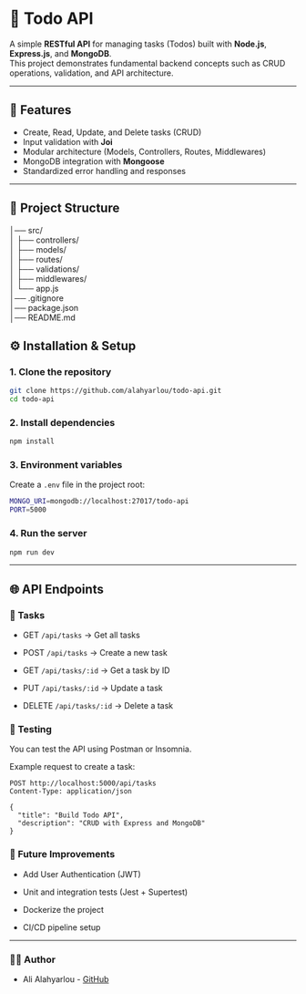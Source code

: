 # 📝 Todo API

A simple **RESTful API** for managing tasks (Todos) built with **Node.js**, **Express.js**, and **MongoDB**.  
This project demonstrates fundamental backend concepts such as CRUD operations, validation, and API architecture.

---

## 🚀 Features

- Create, Read, Update, and Delete tasks (CRUD)
- Input validation with **Joi**
- Modular architecture (Models, Controllers, Routes, Middlewares)
- MongoDB integration with **Mongoose**
- Standardized error handling and responses

---

## 📂 Project Structure

│── src/\
│ ├── controllers/ \
│ ├── models/ \
│ ├── routes/ \
│ ├── validations/ \
│ ├── middlewares/ \
│ └── app.js \
│── .gitignore\
│── package.json\
│── README.md

## ⚙️ Installation & Setup

### 1. Clone the repository

```bash
git clone https://github.com/alahyarlou/todo-api.git
cd todo-api
```

### 2. Install dependencies

```bash
npm install
```

### 3. Environment variables
Create a `.env` file in the project root:

```bash
MONGO_URI=mongodb://localhost:27017/todo-api
PORT=5000
```

### 4. Run the server

```bash
npm run dev
```

---

## 🌐 API Endpoints

### 📌 Tasks

- GET `/api/tasks` → Get all tasks

- POST `/api/tasks` → Create a new task

- GET `/api/tasks/:id` → Get a task by ID

- PUT `/api/tasks/:id` → Update a task

- DELETE `/api/tasks/:id` → Delete a task

### 🧪 Testing

You can test the API using Postman or Insomnia.

Example request to create a task:
```http
POST http://localhost:5000/api/tasks
Content-Type: application/json

{
  "title": "Build Todo API",
  "description": "CRUD with Express and MongoDB"
}

```

### 📌 Future Improvements

- Add User Authentication (JWT)

- Unit and integration tests (Jest + Supertest)

- Dockerize the project

- CI/CD pipeline setup

---
### 👨‍💻 Author
- Ali Alahyarlou - <a href="https://github.com/alahyarlou">GitHub</a>